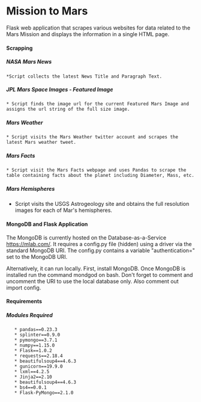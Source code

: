 # Mission to Mars

Flask web application that scrapes various websites for data related to the Mars Mission and displays the information in a single HTML page.

#### Scrapping

##### NASA Mars News

    *Script collects the latest News Title and Paragraph Text.

##### JPL Mars Space Images - Featured Image

    * Script finds the image url for the current Featured Mars Image and assigns the url string of the full size image.

##### Mars Weather

    * Script visits the Mars Weather twitter account and scrapes the latest Mars weather tweet.

##### Mars Facts

    * Script visit the Mars Facts webpage and uses Pandas to scrape the table containing facts about the planet including Diameter, Mass, etc.

##### Mars Hemispheres

   * Script visits the USGS Astrogeology site and obtains the full resolution images for each of Mar's hemispheres.

#### MongoDB and Flask Application

The MongoDB is currently hosted on the Database-as-a-Service https://mlab.com/. It requires a config.py file (hidden) using a driver via the standard MongoDB URI. The config.py contains a variable "authentication=" set to the MongoDB URI.
 

 
Alternatively, it can run locally. First, install MongoDB. Once MongoDB is installed run the command mondgod on bash. Don't forget to comment and uncomment the URI to use the local database only. Also comment out import config.
#### Requirements

 ##### Modules Required
       * pandas==0.23.3
       * splinter==0.9.0
       * pymongo==3.7.1
       * numpy==1.15.0
       * Flask==1.0.2
       * requests==2.18.4
       * beautifulsoup4==4.6.3
       * gunicorn==19.9.0
       * lxml==4.2.5
       * Jinja2==2.10
       * beautifulsoup4==4.6.3
       * bs4==0.0.1
       * Flask-PyMongo==2.1.0
 
 
